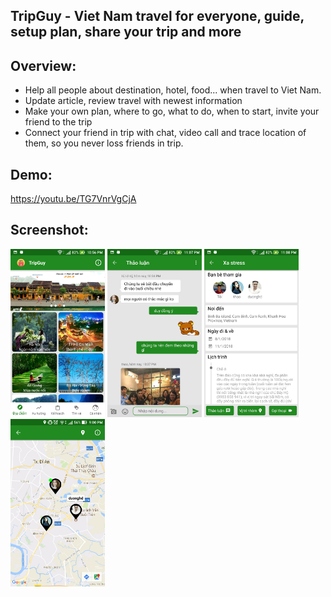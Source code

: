 ## TripGuy - Viet Nam travel for everyone, guide, setup plan, share your trip and more

## Overview:
* Help all people about destination, hotel, food... when travel to Viet Nam.
* Update article, review travel with newest information
* Make your own plan, where to go, what to do, when to start, invite your friend to the trip
* Connect your friend in trip with chat, video call and trace location of them, so you never loss friends in trip.

## Demo:
https://youtu.be/TG7VnrVgCjA

## Screenshot:

<img src="https://raw.githubusercontent.com/duytq94/TripGuy/master/screenshot/Tab1.jpg" height="30%" width="30%">
<img src="https://raw.githubusercontent.com/duytq94/TripGuy/master/screenshot/ChatGroup.jpg" height="30%" width="30%">
<img src="https://raw.githubusercontent.com/duytq94/TripGuy/master/screenshot/DetailPlan.jpg" height="30%" width="30%">
<img src="https://raw.githubusercontent.com/duytq94/TripGuy/master/screenshot/Location.jpg" height="30%" width="30%">

